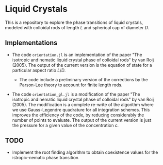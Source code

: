 # Liquid Crystals

This is a repository to explore the phase transitions of liquid crystals,
modeled with colloidal rods of length $L$ and spherical cap of diameter
$D$.

## Implementations

- The code `orientation.jl` is an implementation of the paper "The isotropic and nematic liquid crystal phase of colloidal rods" by van Roij (2005). The output of the current version is the equation of state for a particular aspect ratio $L / D$.
    - The code include a preliminary version of the corrections by the Parson-Lee theory to account for finite length rods.

- The code `orientation_gl.jl` is a modification of the paper "The isotropic and nematic liquid crystal phase of colloidal rods" by van Roij (2005). The modification is a complete re-write of the algorithm where we use Gauss-Legendre quadrature for all integration schemes. This improves the efficiency of the code, by reducing considerably the number of points to evaluate. The output of the current version is just the pressure for a given value of the concentration $c$.

## TODO

- Implement the root finding algorithm to obtain coexistence values for the istropic-nematic phase transition.
